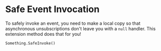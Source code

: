 # Safe Event Invocation
To safely invoke an event, you need to make a local copy so that asynchronous unsubscriptions don't leave you with a `null` handler. This extension method does that for you!

    Something.SafeInvoke()